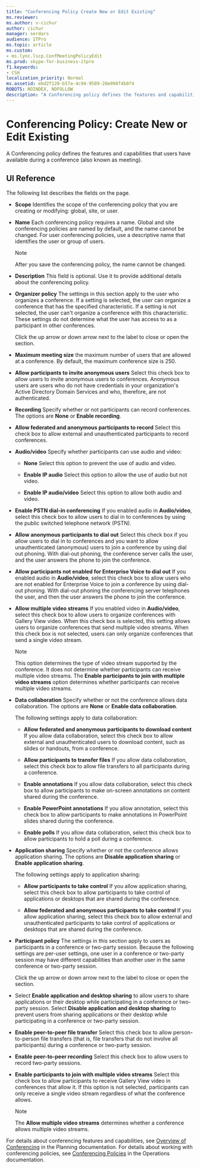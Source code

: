 ```yaml
---
title: "Conferencing Policy Create New or Edit Existing"
ms.reviewer: 
ms.author: v-cichur
author: cichur
manager: serdars
audience: ITPro
ms.topic: article
ms.custom:
- ms.lync.lscp.ConfMeetingPolicyEdit
ms.prod: skype-for-business-itpro
f1.keywords:
- CSH
localization_priority: Normal
ms.assetid: ebd2f120-b57a-4c94-9509-20e098f4b0f4
ROBOTS: NOINDEX, NOFOLLOW
description: "A Conferencing policy defines the features and capabilities that users have available during a conference (also known as meeting)."
---
```


# Conferencing Policy: Create New or Edit Existing

A Conferencing policy defines the features and capabilities that users have available during a conference (also known as meeting).

## UI Reference

The following list describes the fields on the page.

- **Scope** Identifies the scope of the conferencing policy that you are creating or modifying: global, site, or user.

- **Name** Each conferencing policy requires a name. Global and site conferencing policies are named by default, and the name cannot be changed. For user conferencing policies, use a descriptive name that identifies the user or group of users.

    > [!NOTE]
    > After you save the conferencing policy, the name cannot be changed.

- **Description** This field is optional. Use it to provide additional details about the conferencing policy.

- **Organizer policy** The settings in this section apply to the user who organizes a conference. If a setting is selected, the user can organize a conference that has the specified characteristic. If a setting is not selected, the user can't organize a conference with this characteristic. These settings do not determine what the user has access to as a participant in other conferences.

    Click the up arrow or down arrow next to the label to close or open the section.

- **Maximum meeting size** the maximum number of users that are allowed at a conference. By default, the maximum conference size is 250.

- **Allow participants to invite anonymous users** Select this check box to allow users to invite anonymous users to conferences. Anonymous users are users who do not have credentials in your organization's Active Directory Domain Services and who, therefore, are not authenticated.

- **Recording** Specify whether or not participants can record conferences. The options are **None** or **Enable recording**.

- **Allow federated and anonymous participants to record** Select this check box to allow external and unauthenticated participants to record conferences.

- **Audio/video** Specify whether participants can use audio and video:

  - **None** Select this option to prevent the use of audio and video.

  - **Enable IP audio** Select this option to allow the use of audio but not video.

  - **Enable IP audio/video** Select this option to allow both audio and video.

- **Enable PSTN dial-in conferencing** If you enabled audio in **Audio/video**, select this check box to allow users to dial in to conferences by using the public switched telephone network (PSTN).

- **Allow anonymous participants to dial out** Select this check box if you allow users to dial in to conferences and you want to allow unauthenticated (anonymous) users to join a conference by using dial out phoning. With dial-out phoning, the conference server calls the user, and the user answers the phone to join the conference.

- **Allow participants not enabled for Enterprise Voice to dial out** If you enabled audio in **Audio/video**, select this check box to allow users who are not enabled for Enterprise Voice to join a conference by using dial-out phoning. With dial-out phoning the conferencing server telephones the user, and then the user answers the phone to join the conference.

- **Allow multiple video streams** If you enabled video in **Audio/video**, select this check box to allow users to organize conferences with Gallery View video. When this check box is selected, this setting allows users to organize conferences that send multiple video streams. When this check box is not selected, users can only organize conferences that send a single video stream.

    > [!NOTE]
    > This option determines the type of video stream supported by the conference. It does not determine whether participants can receive multiple video streams. The **Enable participants to join with multiple video streams** option determines whether participants can receive multiple video streams.

- **Data collaboration** Specify whether or not the conference allows data collaboration. The options are **None** or **Enable data collaboration**.

    The following settings apply to data collaboration:

  - **Allow federated and anonymous participants to download content** If you allow data collaboration, select this check box to allow external and unauthenticated users to download content, such as slides or handouts, from a conference.

  - **Allow participants to transfer files** If you allow data collaboration, select this check box to allow file transfers to all participants during a conference.

  - **Enable annotations** If you allow data collaboration, select this check box to allow participants to make on-screen annotations on content shared during the conference.

  - **Enable PowerPoint annotations** If you allow annotation, select this check box to allow participants to make annotations in PowerPoint slides shared during the conference.

  - **Enable polls** If you allow data collaboration, select this check box to allow participants to hold a poll during a conference.

- **Application sharing** Specify whether or not the conference allows application sharing. The options are **Disable application sharing** or **Enable application sharing**.

    The following settings apply to application sharing:

  - **Allow participants to take control** If you allow application sharing, select this check box to allow participants to take control of applications or desktops that are shared during the conference.

  - **Allow federated and anonymous participants to take control** If you allow application sharing, select this check box to allow external and unauthenticated participants to take control of applications or desktops that are shared during the conference.

- **Participant policy** The settings in this section apply to users as participants in a conference or two-party session. Because the following settings are per-user settings, one user in a conference or two-party session may have different capabilities than another user in the same conference or two-party session.

    Click the up arrow or down arrow next to the label to close or open the section.

- Select **Enable application and desktop sharing** to allow users to share applications or their desktop while participating in a conference or two-party session. Select **Disable application and desktop sharing** to prevent users from sharing applications or their desktop while participating in a conference or two-party session.

- **Enable peer-to-peer file transfer** Select this check box to allow person-to-person file transfers (that is, file transfers that do not involve all participants) during a conference or two-party session.

- **Enable peer-to-peer recording** Select this check box to allow users to record two-party sessions.

- **Enable participants to join with multiple video streams** Select this check box to allow participants to receive Gallery View video in conferences that allow it. If this option is not selected, participants can only receive a single video stream regardless of what the conference allows.

    > [!NOTE]
    > The **Allow multiple video streams** determines whether a conference allows multiple video streams.

For details about conferencing features and capabilities, see [Overview of Conferencing](https://technet.microsoft.com/library/5bb90e69-3d4f-4d59-a1ee-2550de84439f.aspx) in the Planning documentation. For details about working with conferencing policies, see [Conferencing Policies](https://technet.microsoft.com/library/8f92eb7c-ee66-4df6-a726-4bff93b122cb.aspx) in the Operations documentation.


